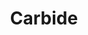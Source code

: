 ---
linkedin: https://linkedin.com/company/carbidesecure
logohandle: carbidesecure
sort: carbidesecure
title: Carbide
twitter: https://x.com/CarbideSecure
website: https://carbidesecure.com/
youtube: https://youtube.com/channel/UC2Qp2CWXEuIYvuj1qVQZdEQ
---